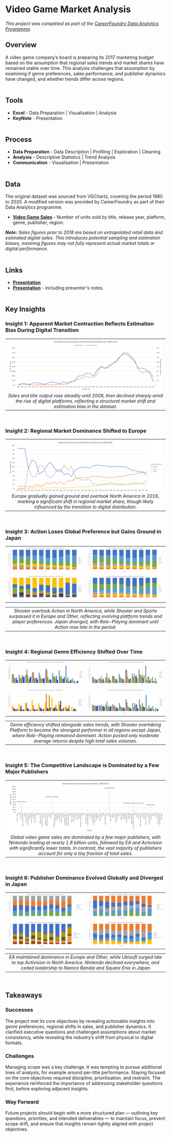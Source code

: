 # Video Game Market Analysis
*This project was completed as part of the [CareerFoundry Data Analytics Programme](https://careerfoundry.com/en/courses/become-a-data-analyst/).*

## Overview
A video game company’s board is preparing its 2017 marketing budget based on the assumption that regional sales trends and market shares have remained stable over time. This analysis challenges that assumption by examining if genre preferences, sales performance, and publisher dynamics have changed, and whether trends differ across regions.
<br><br>

## Tools
- **Excel** - Data Preparation | Visualisation | Analysis
- **KeyNote** - Presentation
<br><br>

## Process
- **Data Preparation** - Data Description | Profiling | Exploration | Cleaning
- **Analysis** - Descriptive Statistics | Trend Analysis
- **Communication** - Visualisation | Presentation
<br><br>

## Data
The original dataset was sourced from VGChartz, covering the period 1980 to 2020. A modified version was provided by CareerFoundry as part of their Data Analytics programme. 

- [**Video Game Sales**](https://coach-courses-us.s3.amazonaws.com/public/courses/intro-to-data/E4/vgsales_dirty.xlsx) - Number of units sold by title, release year, platform, genre, publisher, region.

***Note:** Sales figures prior to 2018 are based on extrapolated retail data and estimated digital sales. This introduces potential sampling and estimation biases, meaning figures may not fully represent actual market totals or digital performance.*
<br><br>

## Links
- [**Presentation**](deliverables/presentation.pdf)
- [**Presentation**](deliverables/presentation_with_notes.pdf) - including presenter's notes.
<br><br>

## Key Insights
### Insight 1: Apparent Market Contraction Reflects Estimation Bias During Digital Transition
<table>
<tr>
<td align="center" valign="top" width="100%">
    <img src="visualisations/sales_titles_over_time.png" ><br>
    <em>Sales and title output rose steadily until 2008, then declined sharply amid the rise of digital platforms, reflecting a structural market shift and estimation bias in the dataset.
</em>
</td>
</tr>
</table>
<br>

### Insight 2: Regional Market Dominance Shifted to Europe
<table>
<tr>
<td align="center" valign="top" width="100%">
    <img src="visualisations/shifts_regional_markets.png" ><br>
    <em>Europe gradually gained ground and overtook North America in 2016, marking a significant shift in regional market share, though likely influenced by the transition to digital distribution.</em>
</td>
</tr>
</table>
<br>

### Insight 3: Action Loses Global Preference but Gains Ground in Japan
<table width="100%">
<tr>
<td align="center" valign="top" width="50%">
    <img src="visualisations/shifts_total_america.png""><br>
</td>
<td align="center" valign="top" width="50%">
    <img src="visualisations/shifts_total_europe.png"><br>
</td>
</tr>
<tr>
<td align="center" valign="top" width="50%">
    <img src="visualisations/shifts_total_japan.png"><br>
</td>
<td align="center" valign="top" width="50%">
    <img src="visualisations/shifts_total_other.png"><br>
</td>
</tr>
<tr>
</table>

<table>
<tr>
<td align="center" valign="top" width="100%">
    <em>Shooter overtook Action in North America, while Shooter and Sports surpassed it in Europe and Other, reflecting evolving platform trends and player preferences. Japan diverged, with Role-Playing dominant until Action rose late in the period.</em>
</td>
</tr>
</table>
<br>

### Insight 4: Regional Genre Efficiency Shifted Over Time
<table width="100%">
<tr>
<td align="center" valign="top" width="50%">
    <img src="visualisations/shifts_avg_america.png""><br>
</td>
<td align="center" valign="top" width="50%">
    <img src="visualisations/shifts_avg_europe.png"><br>
</td>
</tr>
<tr>
<td align="center" valign="top" width="50%">
    <img src="visualisations/shifts_avg_japan.png"><br>
</td>
<td align="center" valign="top" width="50%">
    <img src="visualisations/shifts_avg_other.png"><br>
</td>
</tr>
<tr>
</table>

<table>
<tr>
<td align="center" valign="top" width="100%">
    <em>Genre efficiency shifted alongside sales trends, with Shooter overtaking Platform to become the strongest performer in all regions except Japan, where Role-Playing remained dominant. Action posted only moderate average returns despite high total sales volumes.</em>
</td>
</tr>
</table>
<br>

### Insight 5: The Competitive Landscape is Dominated by a Few Major Publishers
<table>
<tr>
<td align="center" valign="top" width="100%">
    <img src="visualisations/dominating_publishers.png" ><br>
    <em>Global video game sales are dominated by a few major publishers, with Nintendo leading at nearly 1.8 billion units, followed by EA and Activision with significantly lower totals. In contrast, the vast majority of publishers account for only a tiny fraction of total sales.</em>
</td>
</tr>
</table>
<br>

### Insight 6: Publisher Dominance Evolved Globally and Diverged in Japan
<table width="100%">
<tr>
<td align="center" valign="top" width="50%">
    <img src="visualisations/shifts_publisher_america.png""><br>
</td>
<td align="center" valign="top" width="50%">
    <img src="visualisations/shifts_publisher_europe.png"><br>
</td>
</tr>
<tr>
<td align="center" valign="top" width="50%">
    <img src="visualisations/shifts_publisher_japan.png"><br>
</td>
<td align="center" valign="top" width="50%">
    <img src="visualisations/shifts_publisher_other.png"><br>
</td>
</tr>
<tr>
</table>

<table>
<tr>
<td align="center" valign="top" width="100%">
    <em>EA maintained dominance in Europe and Other, while Ubisoft surged late to top Activision in North America. Nintendo declined everywhere, and ceded leadership to Namco Bandai and Square Enix in Japan</em>
</td>
</tr>
</table>
<br>

## Takeaways
### Successes
The project met its core objectives by revealing actionable insights into genre preferences, regional shifts in sales, and publisher dynamics. It clarified executive questions and challenged assumptions about market consistency, while revealing the industry’s shift from physical to digital formats.

### Challenges
Managing scope was a key challenge. It was tempting to pursue additional lines of analysis, for example around per-title performance. Staying focused on the core objectives required discipline, prioritisation, and restraint. The experience reinforced the importance of addressing stakeholder questions first, before exploring adjacent insights.

### Way Forward
Future projects should begin with a more structured plan — outlining key questions, priorities, and intended deliverables — to maintain focus, prevent scope drift, and ensure that insights remain tightly aligned with project objectives.
